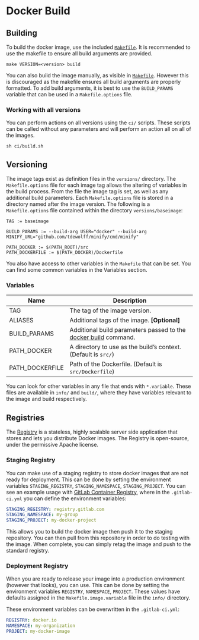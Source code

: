 # Docker Build

## Building

To build the docker image, use the included [`Makefile`](build/Makefile). It is recommended to use the makefile to ensure all build arguments are provided.

```
make VERSION=<version> build
```

You can also build the image manually, as visible in [`Makefile`](build/Makefile). However this is discouraged as the makefile ensures all build arguments are properly formatted. To add build arguments, it is best to use the `BUILD_PARAMS` variable that can be used in a `Makefile.options` file.

### Working with all versions

You can perform actions on all versions using the `ci/` scripts. These scripts can be called without any parameters and will perform an action all on all of the images. 

```console
sh ci/build.sh
```

## Versioning

The image tags exist as definition files in the `versions/` directory. The `Makefile.options` file for each image tag allows the altering of variables in the build process. From the file the image tag is set, as well as any additional build parameters. Each `Makefile.options` file is stored in a directory named after the image version. The following is a `Makefile.options` file contained within the directory `versions/baseimage`:

```make
TAG := baseimage

BUILD_PARAMS := --build-arg USER="docker" --build-arg MINIFY_URL="github.com/tdewolff/minify/cmd/minify"

PATH_DOCKER := $(PATH_ROOT)/src
PATH_DOCKERFILE := $(PATH_DOCKER)/Dockerfile
```

You also have access to other variables in the `Makefile` that can be set. You can find some common variables in the Variables section.

### Variables

|Name|Description|
|---|---|
|TAG|The tag of the image version.|
|ALIASES|Additional tags of the image. **[Optional]**|
|BUILD_PARAMS|Additional build parameters passed to the [docker build](https://docs.docker.com/engine/reference/commandline/build/) command.|
|PATH_DOCKER| A directory to use as the build’s context. (Default is `src/`)|
|PATH_DOCKERFILE|Path of the Dockerfile. (Default is `src/Dockerfile`)|

You can look for other variables in any file that ends with `*.variable`. These files are available in `info/` and `build/`, where they have variables relevant to the image and build respectively.

## Registries

The [Registry](https://docs.docker.com/registry/) is a stateless, highly scalable server side application that stores and lets you distribute Docker images. The Registry is open-source, under the permissive Apache license.

### Staging Registry

You can make use of a staging registry to store docker images that are not ready for deployment. This can be done by setting the environment variables `STAGING_REGISTRY`, `STAGING_NAMESPACE`, `STAGING_PROJECT`. You can see an example usage with [GitLab Container Registry](https://docs.gitlab.com/ce/user/project/container_registry.html), where in the `.gitlab-ci.yml` you can define the environment variables:

```yaml
STAGING_REGISTRY: registry.gitlab.com
STAGING_NAMESPACE: my-group
STAGING_PROJECT: my-docker-project
```

This allows you to build the docker image then push it to the staging repository. You can then pull from this repository in order to do testing with the image. When complete, you can simply retag the image and push to the standard registry.

### Deployment Registry

When you are ready to release your image into a production environment (however that looks), you can use. This can be done by setting the environment variables `REGISTRY`, `NAMESPACE`, `PROJECT`. These values have defaults assigned in the `Makefile.image.variable` file in the `info/` directory.

These environment variables can be overwritten in the `.gitlab-ci.yml`:

```yaml
REGISTRY: docker.io
NAMESPACE: my-organization
PROJECT: my-docker-image
```